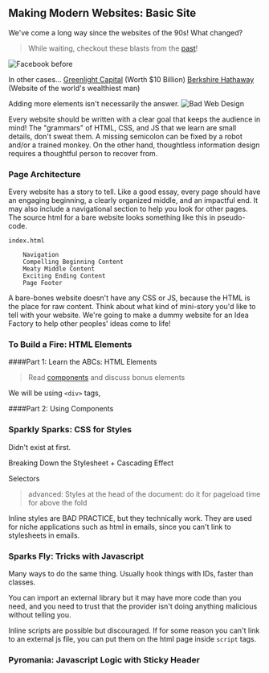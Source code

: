 ## Making Modern Websites: Basic Site

We've come a long way since the websites of the 90s! What changed?
> While waiting, checkout these blasts from the [past](http://retrosite.ninja/)!

![Facebook before](http://cnet1.cbsistatic.com/hub/i/r/2014/02/03/f1e9d629-a5c4-11e3-a24e-d4ae52e62bcc/resize/1170x878/5c34b29efda0801143249cc83b048e75/2005_17.jpg)

In other cases...
[Greenlight Capital](https://www.greenlightcapital.com/) (Worth $10 Billion)
[Berkshire Hathaway](http://www.berkshirehathaway.com/) (Website of the world's wealthiest man)

Adding more elements isn't necessarily the answer. 
![Bad Web Design](http://wpbusinesstips.com/wp-content/uploads/2014/08/baddesign2.jpg)

Every website should be written with a clear goal that keeps the audience in mind! The "grammars" of HTML, CSS, and JS that we learn are small details, don't sweat them. A missing semicolon can be fixed by a robot and/or a trained monkey. On the other hand, thoughtless information design requires a thoughtful person to recover from.

### Page Architecture

Every website has a story to tell. Like a good essay, every page should have an engaging beginning, a clearly organized middle, and an impactful end. It may also include a navigational section to help you look for other pages. The source html for a bare website looks something like this in pseudo-code.

`index.html`
```
    Navigation
    Compelling Beginning Content
    Meaty Middle Content
    Exciting Ending Content
    Page Footer
```

A bare-bones website doesn't have any CSS or JS, because the HTML is the place for raw content. Think about what kind of mini-story you'd like to tell with your website. We're going to make a dummy website for an Idea Factory to help other peoples' ideas come to life! 

### To Build a Fire: HTML Elements

####Part 1: Learn the ABCs: HTML Elements
> Read [components](components.md) and discuss bonus elements

We will be using `<div>` tags, 

####Part 2: Using Components

### Sparkly Sparks: CSS for Styles

Didn't exist at first. 

Breaking Down the Stylesheet + Cascading Effect

Selectors

> advanced: Styles at the head of the document: do it for pageload time for above the fold

Inline styles are BAD PRACTICE, but they technically work. They are used for niche applications such as html in emails, since you can't link to stylesheets in emails.

### Sparks Fly: Tricks with Javascript

Many ways to do the same thing. Usually hook things with IDs, faster than classes.

You can import an external library but it may have more code than you need, and you need to trust that the provider isn't doing anything malicious without telling you.


Inline scripts are possible but discouraged. If for some reason you can't link to an external js file, you can put them on the html page inside `script` tags.



### Pyromania: Javascript Logic with Sticky Header
